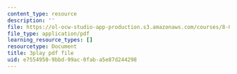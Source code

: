 ```yaml
---
content_type: resource
description: ''
file: https://ol-ocw-studio-app-production.s3.amazonaws.com/courses/8-01sc-classical-mechanics-fall-2016/e75549509bbd99ac0faba5e87d244298_Xsg27_uGVZA.pdf
file_type: application/pdf
learning_resource_types: []
resourcetype: Document
title: 3play pdf file
uid: e7554950-9bbd-99ac-0fab-a5e87d244298
---
```

